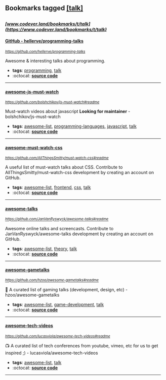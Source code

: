 ## Bookmarks tagged [[talk]](https://www.codever.land/search?q=[talk])

_<sup><sup>[www.codever.land/bookmarks/t/talk](https://www.codever.land/bookmarks/t/talk)</sup></sup>_
---
#### [GitHub - hellerve/programming-talks](https://github.com/hellerve/programming-talks)
_<sup>https://github.com/hellerve/programming-talks</sup>_

Awesome & interesting talks about programming.
* **tags**: [programming](../tagged/programming.md), [talk](../tagged/talk.md)
* :octocat: **[source code](https://github.com/hellerve/programming-talks)**
---
#### [awesome-js-must-watch](https://github.com/bolshchikov/js-must-watch#readme)
_<sup>https://github.com/bolshchikov/js-must-watch#readme</sup>_

Must-watch videos about javascript **Looking for maintainer** - bolshchikov/js-must-watch
* **tags**: [awesome-list](../tagged/awesome-list.md), [programming-languages](../tagged/programming-languages.md), [javascript](../tagged/javascript.md), [talk](../tagged/talk.md)
* :octocat: **[source code](https://github.com/bolshchikov/js-must-watch#readme)**
---
#### [awesome-must-watch-css](https://github.com/AllThingsSmitty/must-watch-css#readme)
_<sup>https://github.com/AllThingsSmitty/must-watch-css#readme</sup>_

A useful list of must-watch talks about CSS. Contribute to AllThingsSmitty/must-watch-css development by creating an account on GitHub.
* **tags**: [awesome-list](../tagged/awesome-list.md), [frontend](../tagged/frontend.md), [css](../tagged/css.md), [talk](../tagged/talk.md)
* :octocat: **[source code](https://github.com/AllThingsSmitty/must-watch-css#readme)**
---
#### [awesome-talks](https://github.com/JanVanRyswyck/awesome-talks#readme)
_<sup>https://github.com/JanVanRyswyck/awesome-talks#readme</sup>_

Awesome online talks and screencasts. Contribute to JanVanRyswyck/awesome-talks development by creating an account on GitHub.
* **tags**: [awesome-list](../tagged/awesome-list.md), [theory](../tagged/theory.md), [talk](../tagged/talk.md)
* :octocat: **[source code](https://github.com/JanVanRyswyck/awesome-talks#readme)**
---
#### [awesome-gametalks](https://github.com/hzoo/awesome-gametalks#readme)
_<sup>https://github.com/hzoo/awesome-gametalks#readme</sup>_

:speech_balloon: A curated list of gaming talks (development, design, etc) - hzoo/awesome-gametalks
* **tags**: [awesome-list](../tagged/awesome-list.md), [game-development](../tagged/game-development.md), [talk](../tagged/talk.md)
* :octocat: **[source code](https://github.com/hzoo/awesome-gametalks#readme)**
---
#### [awesome-tech-videos](https://github.com/lucasviola/awesome-tech-videos#readme)
_<sup>https://github.com/lucasviola/awesome-tech-videos#readme</sup>_

:tv: A curated list of tech conferences from youtube, vimeo, etc for us to get inspired ;) - lucasviola/awesome-tech-videos
* **tags**: [awesome-list](../tagged/awesome-list.md), [talk](../tagged/talk.md)
* :octocat: **[source code](https://github.com/lucasviola/awesome-tech-videos#readme)**
---

